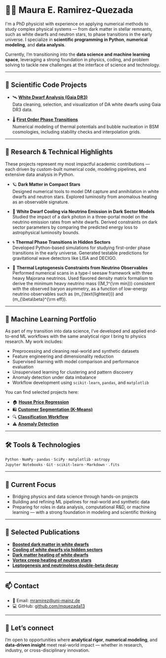 # 👩‍🔬 Maura E. Ramirez-Quezada  
I'm a PhD physicist with experience on applying numerical methods to study complex physical systems — from dark matter in stellar remnants, such as white dwarfs and neutron stars, to phase transitions in the early universe. I specialize in **scientific programming in Python**, **numerical modeling**, and **data analysis**.

Currently, I’m transitioning into the **data science and machine learning space**, leveraging a strong foundation in physics, coding, and problem solving to tackle new challenges at the interface of science and technology.

---

## 🔬 Scientific Code Projects

- 🛰️ [**White Dwarf Analysis (Gaia DR3)**](https://github.com/mquezada13/white-dwarf-analysis-gaia)  
  Data cleaning, selection, and visualization of DA white dwarfs using Gaia DR3 data.

- 🌡️ [**First Order Phase Transitions**](https://github.com/mquezada13/Effective_potential_V5)  
  Numerical modeling of thermal potentials and bubble nucleation in BSM cosmologies, including stability checks and interpolation grids.

---

## 🌌 Research & Technical Highlights

These projects represent my most impactful academic contributions — each driven by custom-built numerical code, modeling pipelines, and extensive data analysis in Python.
- 🪐 **Dark Matter in Compact Stars**  
  Designed numerical tools to model DM capture and annihilation in white dwarfs and neutron stars. Explored luminosity from anomalous heating as an observable signature.
  
- 🧊 **White Dwarf Cooling via Neutrino Emission in Dark Sector Models**  
  Studied the impact of a dark photon in a three-portal model on the neutrino emission rates from white dwarfs. Derived constraints on dark sector parameters by comparing the predicted energy loss to astrophysical luminosity bounds.

- 🌀 **Thermal Phase Transitions in Hidden Sectors**  
  Developed Python-based simulations for studying first-order phase transitions in the early universe. Generated testable predictions for gravitational wave detectors like LISA and DECIGO.

- 🔌 **Thermal Leptogenesis Constraints from Neutrino Observables**  
  Performed numerical scans in a type-I seesaw framework with three heavy Majorana neutrinos. Used flavored density matrix formalism to derive the minimum heavy neutrino mass (\(M_1^{\rm min}\)) consistent with the observed baryon asymmetry, as a function of low-energy neutrino observables such as \(m_{\text{lightest}}\) and \(m_{\beta\beta}^{\rm eff}\).

---

## 🧠 Machine Learning Portfolio

As part of my transition into data science, I’ve developed and applied end-to-end ML workflows with the same analytical rigor I bring to physics research. My work includes:

- Preprocessing and cleaning real-world and synthetic datasets  
- Feature engineering and dimensionality reduction  
- Supervised learning with model comparison and performance evaluation  
- Unsupervised learning for clustering and pattern discovery  
- Anomaly detection under data imbalance  
- Workflow development using `scikit-learn`, `pandas`, and `matplotlib`

You can find selected projects here:

- 🏠 [**House Price Regression**](https://github.com/mquezada13/house-price-regression)  
- 🛍️ [**Customer Segmentation (K-Means)**](https://github.com/mquezada13/customer-segmentation-kmeans)  
- 🔍 [**Classification Workflow**](https://github.com/mquezada13/classification-workflow)  
- ⚠️ [**Anomaly Detection**](https://github.com/mquezada13/anomaly-detection)

---

## 🛠️ Tools & Technologies

`Python` · `NumPy` · `pandas` · `SciPy` · `matplotlib` · `astropy`  
`Jupyter Notebooks` · `Git` · `scikit-learn` · `Markdown` · `.fits`

---

## 📌 Current Focus

- Bridging physics and data science through hands-on projects  
- Building and refining ML pipelines for real-world and synthetic data  
- Preparing for roles in data analysis, computational R&D, or machine learning — with a strong foundation in modeling and scientific thinking

---

## 📄 Selected Publications

- [**Boosted dark matter in white dwarfs**](https://link.springer.com/article/10.1007/JHEP05(2025)160)  
- [**Cooling of white dwarfs via hidden sectors**](https://journals.aps.org/prd/abstract/10.1103/PhysRevD.108.043014)  
- [**Dark matter heating of white dwarfs**](https://iopscience.iop.org/article/10.1088/1475-7516/2021/10/083)  
- [**Vortex creep heating of neutron stars**](https://iopscience.iop.org/article/10.1088/1475-7516/2024/03/051)  
- [**Leptogenesis and neutrinoless double‑beta decay**](https://link.springer.com/article/10.1140/epjc/s10052-025-14487-1)

---

## 📫 Contact

- 📧 Email: mramirez@uni-mainz.de  
- 💻 GitHub: [github.com/mquezada13](https://github.com/mquezada13)

---

## 🚀 Let’s connect

I’m open to opportunities where **analytical rigor**, **numerical modeling**, and **data-driven insight** meet real-world impact — whether in research, industry, or cross-disciplinary innovation.

